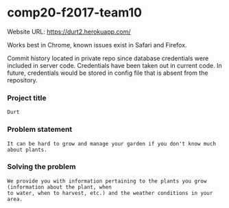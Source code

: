 # comp20-f2017-team10

Website URL: https://durt2.herokuapp.com/

Works best in Chrome, known issues exist in Safari and Firefox.

Commit history located in private repo since database credentials were included in server code. 
Credentials have been taken out in current code. In future, credentials would be stored in config file 
  that is absent from the repository. 

### Project title
	Durt

### Problem statement
	It can be hard to grow and manage your garden if you don't know much about plants.

### Solving the problem
	We provide you with information pertaining to the plants you grow (information about the plant, when 
	to water, when to harvest, etc.) and the weather conditions in your area.
